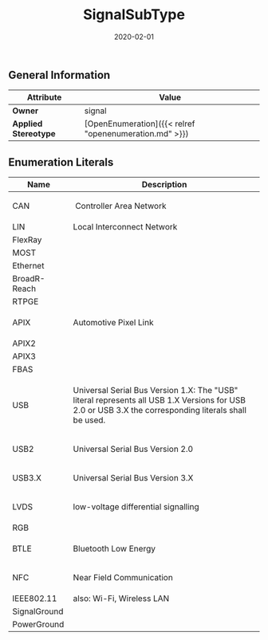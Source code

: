 ﻿---
title: SignalSubType
toc: false
type: specs
date: "2020-02-01"
draft: false
specification: VEC
version: 1.2.0
documentType: "Recommendation"
elementType: Class
classes:
  - SignalSubType
menu_name: vec-1.2.0
---

## General Information

| Attribute               | Value |
|-------------------------|-------|
| **Owner**               | signal |
| **Applied Stereotype**  | [OpenEnumeration]({{< relref "openenumeration.md" >}})<br/>  |

## Enumeration Literals
| Name          | **Description** |
|---------------|-----------------|
| CAN | <p> &#160;Controller Area Network      </p> |
| LIN | Local Interconnect Network |
| FlexRay |  |
| MOST |  |
| Ethernet |  |
| BroadR-Reach |  |
| RTPGE |  |
| APIX | <p> Automotive Pixel Link      </p> |
| APIX2 |  |
| APIX3 |  |
| FBAS |  |
| USB | <p> Universal Serial&#160;Bus Version 1.X: The &quot;USB&quot; literal represents all USB 1.X Versions for USB 2.0 or USB 3.X the corresponding literals shall be used.      </p> |
| USB2 | <p> Universal Serial&#160;Bus Version 2.0      </p> |
| USB3.X | <p> Universal Serial&#160;Bus Version 3.X      </p> |
| LVDS | <p> low-voltage differential signalling      </p> |
| RGB |  |
| BTLE | <p> Bluetooth Low Energy      </p> |
| NFC | <p> Near Field Communication      </p> |
| IEEE802.11 | also: Wi-Fi, Wireless LAN |
| SignalGround |  |
| PowerGround |  |
